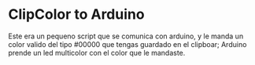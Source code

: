 <h1>ClipColor to Arduino</h1>

Este era un pequeno script que se comunica con arduino, y le manda un color valido del tipo #00000 que tengas guardado en el clipboar; 
Arduino prende un led multicolor con el color que le mandaste.
